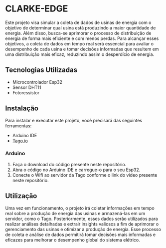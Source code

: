 
# CLARKE-EDGE

Este projeto visa simular a coleta de dados de usinas de energia com o objetivo de determinar qual usina está produzindo a maior quantidade de energia. Além disso, busca-se aprimorar o processo de distribuição de energia de forma mais eficiente e com menos perdas. Para alcançar esses objetivos, a coleta de dados em tempo real será essencial para avaliar o desempenho de cada usina e tomar decisões informadas que resultem em uma distribuição mais eficaz, reduzindo assim o desperdício de energia.

## Tecnologias Utilizadas

- Microcontrolador Esp32
- Sensor DHT11
- Fotoressistor

## Instalação

Para instalar e executar este projeto, você precisará das seguintes ferramentas:

- Arduino IDE
-  [Tago.io](https://tago.io)

### Arduino

1. Faça o download do código presente neste repositório.
2. Abra o código no Arduino IDE e carregue-o para o seu Esp32.
3. Conecte o Wifi ao servidor da Tago conforme o link do video presente neste repositório.

## Utilização

Uma vez em funcionamento, o projeto irá coletar informações em tempo real sobre a produção de energia das usinas e armazená-las em um servidor, como o Tago. Posteriormente, esses dados serão utilizados para realizar análises detalhadas e extrair insights valiosos a fim de aprimorar o gerenciamento das usinas e otimizar a produção de energia. Esse processo de coleta e análise de dados permitirá tomar decisões mais informadas e eficazes para melhorar o desempenho global do sistema elétrico.
